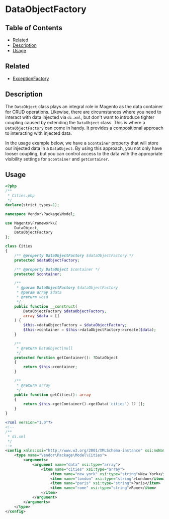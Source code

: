 # DataObjectFactory

## Table of Contents

- [Related](#related)
- [Description](#description)
- [Usage](#usage)

## Related

- [ExceptionFactory](ExceptionFactory.md)

## Description

The `DataObject` class plays an integral role in Magento as the data container for
CRUD operations. Likewise, there are circumstances where you need to interact with
data injected via `di.xml`, but don't want to introduce tighter coupling caused by
extending the `DataObject` class. This is where a `DataObjectFactory` can come in
handy. It provides a compositional approach to interacting with injected data.

In the usage example below, we have a `$container` property that will store our
injected data in a `DataObject`. By using this approach, you not only have looser
coupling, but you can control access to the data with the appropriate visibility
settings for `$container` and `getContainer`.

## Usage

```php
<?php
/**
 * Cities.php
 */
declare(strict_types=1);

namespace Vendor\Package\Model;

use Magento\Framework\{
    DataObject,
    DataObjectFactory
};

class Cities
{
    /** @property DataObjectFactory $dataObjectFactory */
    protected $dataObjectFactory;

    /** @property DataObject $container */
    protected $container;

    /**
     * @param DataObjectFactory $dataObjectFactory
     * @param array $data
     * @return void
     */
    public function __construct(
        DataObjectFactory $dataObjectFactory,
        array $data = []
    ) {
        $this->dataObjectFactory = $dataObjectFactory;
        $this->container = $this->dataObjectFactory->create($data);
    }

    /**
     * @return DataObject|null
     */
    protected function getContainer(): ?DataObject
    {
        return $this->container;
    }

    /**
     * @return array
     */
    public function getCities(): array
    {
        return $this->getContainer()->getData('cities') ?? [];
    }
}
```

```xml
<?xml version="1.0"?>
<!--
/**
 * di.xml
 */
-->
<config xmlns:xsi="http://www.w3.org/2001/XMLSchema-instance" xsi:noNamespaceSchemaLocation="urn:magento:framework:ObjectManager/etc/config.xsd">
    <type name="Vendor\Package\Model\Cities">
        <arguments>
            <argument name="data" xsi:type="array">
                <item name="cities" xsi:type="array">
                    <item name="new_york" xsi:type="string">New York</item>
                    <item name="london" xsi:type="string">London</item>
                    <item name="paris" xsi:type="string">Paris</item>
                    <item name="rome" xsi:type="string">Rome</item>
                </item>
            </argument>
        </arguments>
    </type>
</config>
```
